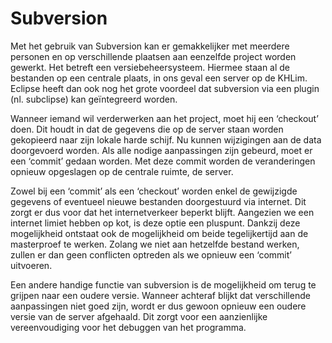 Subversion
==========

Met het gebruik van Subversion kan er gemakkelijker met meerdere
personen en op verschillende plaatsen aan eenzelfde project worden
gewerkt. Het betreft een versiebeheersysteem. Hiermee staan al de
bestanden op een centrale plaats, in ons geval een server op de KHLim.
Eclipse heeft dan ook nog het grote voordeel dat subversion via een
plugin (nl. subclipse) kan geïntegreerd worden.

Wanneer iemand wil verderwerken aan het project, moet hij een ‘checkout’
doen. Dit houdt in dat de gegevens die op de server staan worden
gekopieerd naar zijn lokale harde schijf. Nu kunnen wijzigingen aan de
data doorgevoerd worden. Als alle nodige aanpassingen zijn gebeurd, moet
er een ‘commit’ gedaan worden. Met deze commit worden de veranderingen
opnieuw opgeslagen op de centrale ruimte, de server.

Zowel bij een ‘commit’ als een ‘checkout’ worden enkel de gewijzigde
gegevens of eventueel nieuwe bestanden doorgestuurd via internet. Dit
zorgt er dus voor dat het internetverkeer beperkt blijft. Aangezien we
een internet limiet hebben op kot, is deze optie een pluspunt. Dankzij
deze mogelijkheid ontstaat ook de mogelijkheid om beide tegelijkertijd
aan de masterproef te werken. Zolang we niet aan hetzelfde bestand
werken, zullen er dan geen conflicten optreden als we opnieuw een
‘commit’ uitvoeren.

Een andere handige functie van subversion is de mogelijkheid om terug te
grijpen naar een oudere versie. Wanneer achteraf blijkt dat
verschillende aanpassingen niet goed zijn, wordt er dus gewoon opnieuw
een oudere versie van de server afgehaald. Dit zorgt voor een
aanzienlijke vereenvoudiging voor het debuggen van het programma.


